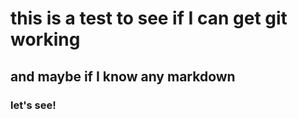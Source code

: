 # this is a test to see if I can get git working

## and maybe if I know any markdown

### let's see!
